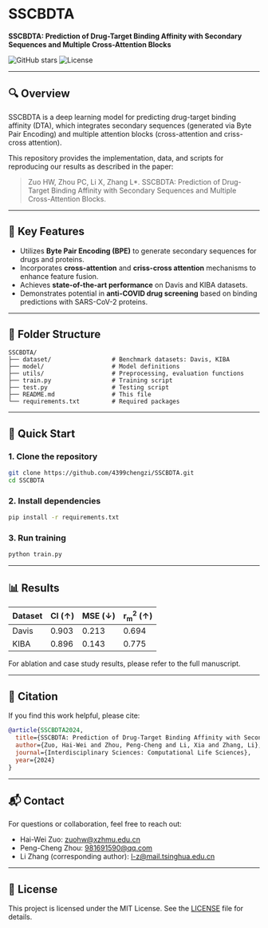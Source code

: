 # SSCBDTA

**SSCBDTA: Prediction of Drug-Target Binding Affinity with Secondary Sequences and Multiple Cross-Attention Blocks**

![GitHub stars](https://img.shields.io/github/stars/4399chengzi/SSCBDTA?style=social)
![License](https://img.shields.io/github/license/4399chengzi/SSCBDTA)

---

## 🔍 Overview

SSCBDTA is a deep learning model for predicting drug-target binding affinity (DTA), which integrates secondary sequences (generated via Byte Pair Encoding) and multiple attention blocks (cross-attention and criss-cross attention).

This repository provides the implementation, data, and scripts for reproducing our results as described in the paper:

> Zuo HW, Zhou PC, Li X, Zhang L*. SSCBDTA: Prediction of Drug-Target Binding Affinity with Secondary Sequences and Multiple Cross-Attention Blocks.

---

## 📌 Key Features

- Utilizes **Byte Pair Encoding (BPE)** to generate secondary sequences for drugs and proteins.
- Incorporates **cross-attention** and **criss-cross attention** mechanisms to enhance feature fusion.
- Achieves **state-of-the-art performance** on Davis and KIBA datasets.
- Demonstrates potential in **anti-COVID drug screening** based on binding predictions with SARS-CoV-2 proteins.

---

## 📁 Folder Structure

```
SSCBDTA/
├── dataset/                 # Benchmark datasets: Davis, KIBA
├── model/                   # Model definitions
├── utils/                   # Preprocessing, evaluation functions
├── train.py                 # Training script
├── test.py                  # Testing script
├── README.md                # This file
└── requirements.txt         # Required packages
```

---

## 🚀 Quick Start

### 1. Clone the repository

```bash
git clone https://github.com/4399chengzi/SSCBDTA.git
cd SSCBDTA
```

### 2. Install dependencies

```bash
pip install -r requirements.txt
```

### 3. Run training

```bash
python train.py
```

---

## 📊 Results

| Dataset | CI (↑) | MSE (↓) | r<sub>m</sub><sup>2</sup> (↑) |
|---------|--------|---------|------------------------------|
| Davis   | 0.903  | 0.213   | 0.694                        |
| KIBA    | 0.896  | 0.143   | 0.775                        |

For ablation and case study results, please refer to the full manuscript.

---

## 📌 Citation

If you find this work helpful, please cite:

```bibtex
@article{SSCBDTA2024,
  title={SSCBDTA: Prediction of Drug-Target Binding Affinity with Secondary Sequences and Multiple Cross-Attention Blocks},
  author={Zuo, Hai-Wei and Zhou, Peng-Cheng and Li, Xia and Zhang, Li},
  journal={Interdisciplinary Sciences: Computational Life Sciences},
  year={2024}
}
```

---

## 📬 Contact

For questions or collaboration, feel free to reach out:

- Hai-Wei Zuo: zuohw@xzhmu.edu.cn  
- Peng-Cheng Zhou: 981691590@qq.com  
- Li Zhang (corresponding author): l-z@mail.tsinghua.edu.cn

---

## 📜 License

This project is licensed under the MIT License. See the [LICENSE](LICENSE) file for details.
